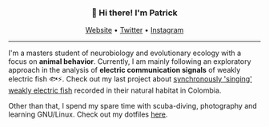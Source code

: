 
<h3 align="center">👋 Hi there! I'm Patrick</h3>
<p align="center">
  <a href="https://weygoldt.github.io">Website</a> •
  <a href="https://twitter.com/weygoldtp">Twitter</a> •
  <a href="https://www.instagram.com/weygoldtphoto/">Instagram</a>
</p>

---
I'm a masters student of neurobiology and evolutionary ecology with a focus on **animal behavior**. Currently, I am mainly following an exploratory approach in the analysis of **electric communication signals** of weakly electric fish 🐟⚡️. Check out my last project about [synchronously 'singing' weakly electric fish](https://github.com/weygoldt/synchronous-modulations) recorded in their natural habitat in Colombia.

Other than that, I spend my spare time with scuba-diving, photography and learning GNU/Linux. Check out my dotfiles [here](https://github.com/weygoldt/dotfiles).

